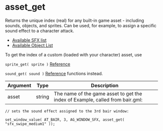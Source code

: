 asset_get
==========


Returns the unique index (real) for any built-in game asset - including sounds, objects, and sprites. Can be used, for example, to assign a specific sound effect to a character attack.

*   [Available SFX list](/workshop/sfx-list/)
*   [Available Object List](https://www.rivalsofaether.com/workshop/available-objects/)

To get the index of a custom (loaded with your character) asset, use

`sprite_get( sprite )` [Reference](/code/roa/sprite_get)

`sound_get( sound )` [Reference](/code/roa/sound_get) functions instead.

| Argument| Type    | Description                                                                  |
|---------|---------|------------------------------------------------------------------------------|
|asset    |string   | The name of the game asset to get the index of Example, called from bair.gml:|



```gml
// sets the sound effect assigned to the 3rd bair window:

set_window_value( AT_BAIR, 3, AG_WINDOW_SFX, asset_get( "sfx_swipe_medium1" ));
```
